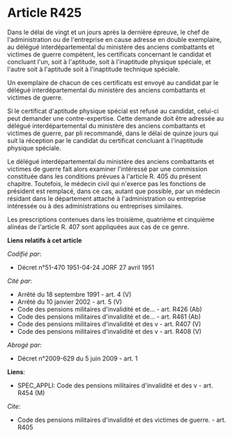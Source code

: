 # Article R425

Dans le délai de vingt et un jours après la dernière épreuve, le chef de l'administration ou de l'entreprise en cause adresse
en double exemplaire, au délégué interdépartemental du ministère des anciens combattants et victimes de guerre compétent, les
certificats concernant le candidat et concluant l'un, soit à l'aptitude, soit à l'inaptitude physique spéciale, et l'autre
soit à l'aptitude soit à l'inaptitude technique spéciale.

Un exemplaire de chacun de ces certificats est envoyé au candidat par le délégué interdépartemental du ministère des anciens
combattants et victimes de guerre.

Si le certificat d'aptitude physique spécial est refusé au candidat, celui-ci peut demander une contre-expertise. Cette
demande doit être adressée au délégué interdépartemental du ministère des anciens combattants et victimes de guerre, par pli
recommandé, dans le délai de quinze jours qui suit la réception par le candidat du certificat concluant à l'inaptitude
physique spéciale.

Le délégué interdépartemental du ministère des anciens combattants et victimes de guerre fait alors examiner l'intéressé par
une commission constituée dans les conditions prévues à l'article R. 405 du présent chapitre. Toutefois, le médecin civil qui
n'exerce pas les fonctions de président est remplacé, dans ce cas, autant que possible, par un médecin résidant dans le
département attaché à l'administration ou entreprise intéressée ou à des administrations ou entreprises similaires.

Les prescriptions contenues dans les troisième, quatrième et cinquième alinéas de l'article R. 407 sont appliquées aux cas de
ce genre.

**Liens relatifs à cet article**

_Codifié par_:

  - Décret n°51-470 1951-04-24 JORF 27 avril 1951

_Cité par_:

  - Arrêté du 18 septembre 1991 - art. 4 (V)
  - Arrêté du 10 janvier 2002 - art. 5 (V)
  - Code des pensions militaires d'invalidité et de... - art. R426 (Ab)
  - Code des pensions militaires d'invalidité et de... - art. R461 (Ab)
  - Code des pensions militaires d'invalidité et des v - art. R407 (V)
  - Code des pensions militaires d'invalidité et des v - art. R408 (V)

_Abrogé par_:

  - Décret n°2009-629 du 5 juin 2009 - art. 1

**Liens**:

  - SPEC_APPLI: Code des pensions militaires d'invalidité et des v - art. R454 (M)

_Cite_:

  - Code des pensions militaires d'invalidité et des victimes de guerre. - art. R405
